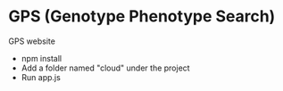 # GPS (Genotype Phenotype Search)
GPS website
* npm install
* Add a folder named "cloud" under the project
* Run app.js
